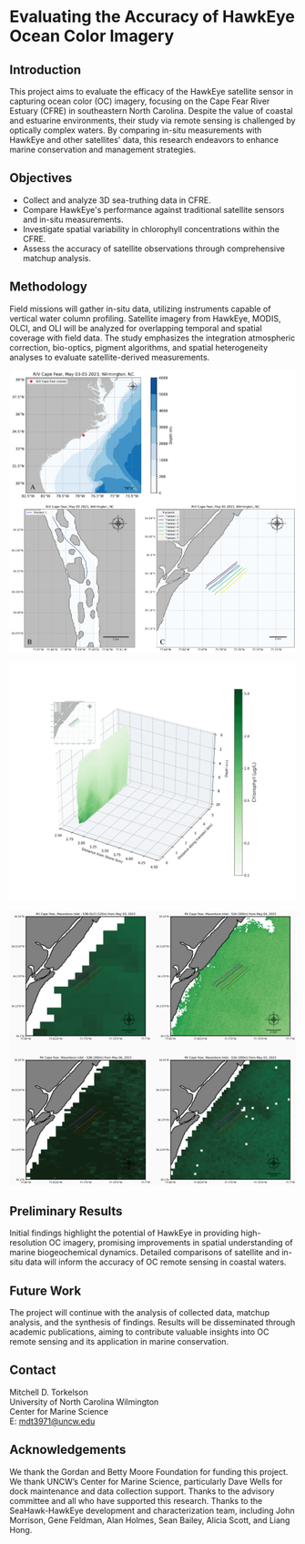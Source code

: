 # Evaluating the Accuracy of HawkEye Ocean Color Imagery

## Introduction
This project aims to evaluate the efficacy of the HawkEye satellite sensor in capturing ocean color (OC) imagery, focusing on the Cape Fear River Estuary (CFRE) in southeastern North Carolina. Despite the value of coastal and estuarine environments, their study via remote sensing is challenged by optically complex waters. By comparing in-situ measurements with HawkEye and other satellites' data, this research endeavors to enhance marine conservation and management strategies.

## Objectives
- Collect and analyze 3D sea-truthing data in CFRE.
- Compare HawkEye's performance against traditional satellite sensors and in-situ measurements.
- Investigate spatial variability in chlorophyll concentrations within the CFRE.
- Assess the accuracy of satellite observations through comprehensive matchup analysis.

## Methodology
Field missions will gather in-situ data, utilizing instruments capable of vertical water column profiling. Satellite imagery from HawkEye, MODIS, OLCI, and OLI will be analyzed for overlapping temporal and spatial coverage with field data. The study emphasizes the integration atmospheric correction, bio-optics, pigment algorithms, and spatial heterogeneity analyses to evaluate satellite-derived measurements.

![Map of Transects at Masonboro Inlet](images/studysite.png "Map of the 7 transects at the mouth of Masonboro Inlet for in situ chlorophyll measurements.")

![seven in situ transects](images/chlor_a_gradient.gif "GIF displaying the depth contours of the 7 transects' chlorophyll measurements.")

![mosaic of satellite chlorophyll measurements](images/mosaic_masonboro_may07.png "Satellite-derived chlorophyll measurements in the study region.")  

## Preliminary Results
Initial findings highlight the potential of HawkEye in providing high-resolution OC imagery, promising improvements in spatial understanding of marine biogeochemical dynamics. Detailed comparisons of satellite and in-situ data will inform the accuracy of OC remote sensing in coastal waters. 

## Future Work
The project will continue with the analysis of collected data, matchup analysis, and the synthesis of findings. Results will be disseminated through academic publications, aiming to contribute valuable insights into OC remote sensing and its application in marine conservation.

## Contact
Mitchell D. Torkelson    
University of North Carolina Wilmington    
Center for Marine Science   
E: mdt3971@uncw.edu  

## Acknowledgements
We thank the Gordan and Betty Moore Foundation for funding this project. We thank UNCW’s Center for Marine Science, particularly Dave Wells for dock maintenance and data collection support. Thanks to the advisory committee and all who have supported this research. Thanks to the SeaHawk-HawkEye development and characterization team, including John Morrison, Gene Feldman, Alan Holmes, Sean Bailey, Alicia Scott, and Liang Hong.

